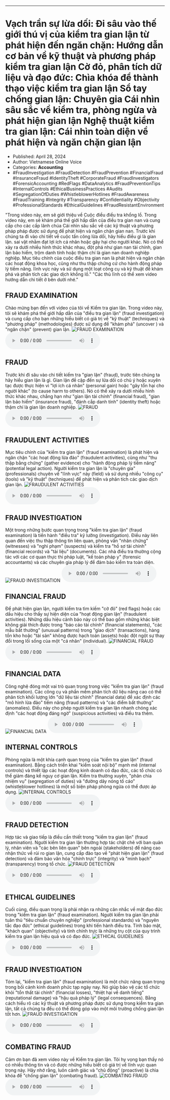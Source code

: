 
---

# Vạch trần sự lừa dối: Đi sâu vào thế giới thú vị của kiểm tra gian lận từ phát hiện đến ngăn chặn: Hướng dẫn cơ bản về kỹ thuật và phương pháp kiểm tra gian lận Cờ đỏ, phân tích dữ liệu và đạo đức: Chìa khóa để thành thạo việc kiểm tra gian lận Sổ tay chống gian lận: Chuyên gia Cái nhìn sâu sắc về kiểm tra, phòng ngừa và phát hiện gian lận Nghệ thuật kiểm tra gian lận: Cái nhìn toàn diện về phát hiện và ngăn chặn gian lận

- Published: April 28, 2024
- Author: Vietnamese Online Voice
- Categories: **Accounting**
- #FraudInvestigation #FraudDetection #FraudPrevention #FinancialFraud #InsuranceFraud #IdentityTheft #CorporateFraud #FraudInvestigators #ForensicAccounting #RedFlags #DataAnalytics #FraudPreventionTips #InternalControls #EthicalBusinessPractices #Audits #SegregationOfDuties #WhistleblowerHotlines #FraudAwareness #FraudTraining #Integrity #Transparency #Confidentiality #Objectivity #ProfessionalStandards #EthicalGuidelines #FraudResistantEnvironment

"Trong video này, em sẽ giới thiệu về Cuộc điều điều tra khổng lồ. Trong video này, em sẽ khám phá thế giới hấp dẫn của điều tra gian nan và cung cấp cho các cấp lãnh chúa Cái nhìn sâu sắc về các kỹ thuật và phương pháp pháp được sử dụng để phát hiện và ngăn chặn gian nan. Trước khi chúng ta đi vào chi tiết về cuộc tấn công lừa dối, hãy hiểu điều gì là gian lận. sai vặt nhằm đạt lợi ích cá nhân hoặc gây hại cho người khác. Nó có thể xảy ra dưới nhiều hình thức khác nhau, đột phá như gian nan tài chính, gian lận bảo hiểm, trộm danh tính hoặc thậm chí là gian nan doanh nghiệp nghiệp. Mục tiêu chính của cuộc điều tra gian nan là phát hiện và ngăn chặn các hoạt động khoa học, cũng như thu thập chứng cứ cho hành động pháp lý tiềm năng. lĩnh vực này và sử dụng một loạt công cụ và kỹ thuật để khám phá và phân tích các giao dịch khổng lồ." "Các thủ lĩnh có thể xem video hướng dẫn chi tiết ở bên dưới nhé."


## FRAUD EXAMINATION

Chào mừng bạn đến với video của tôi về Kiểm tra gian lận. Trong video này, tôi sẽ khám phá thế giới hấp dẫn của "điều tra gian lận" (fraud investigation) và cung cấp cho bạn những hiểu biết có giá trị về "kỹ thuật" (techniques) và "phương pháp" (methodologies) được sử dụng để "khám phá" (uncover ) và "ngăn chặn" (prevent) gian lận.
![FRAUD EXAMINATION](https://http-archiver-apis-production-80.schnworks.com/storage/images/transitions/2024-04-28/transition--36201149831-Montserrat-ExtraBold-673AB7.jpg)
<audio controls>
    <source src="https://http-archiver-apis-production-80.schnworks.com/storage/storage/audio/file-27640487968.mp3" type="audio/mpeg">
</audio>



## FRAUD

Trước khi đi sâu vào chi tiết kiểm tra "gian lận" (fraud), trước tiên chúng ta hãy hiểu gian lận là gì. Gian lận đề cập đến sự lừa dối có chủ ý hoặc xuyên tạc được thực hiện vì "lợi ích cá nhân" (personal gain) hoặc "gây tổn hại cho người khác" (to cause harm to others). Nó có thể xảy ra dưới nhiều hình thức khác nhau, chẳng hạn như "gian lận tài chính" (financial fraud), "gian lận bảo hiểm" (insurance fraud), "đánh cắp danh tính" (identity theft) hoặc thậm chí là gian lận doanh nghiệp.
![FRAUD](https://http-archiver-apis-production-80.schnworks.com/storage/images/transitions/2024-04-28/transition--7258069602-Montserrat-Medium-004895.jpg)
<audio controls>
    <source src="https://http-archiver-apis-production-80.schnworks.com/storage/storage/audio/file-57687787651.mp3" type="audio/mpeg">
</audio>



## FRAUDULENT ACTIVITIES

Mục tiêu chính của "kiểm tra gian lận" (fraud examination) là phát hiện và ngăn chặn "các hoạt động lừa đảo" (fraudulent activities), cũng như "thu thập bằng chứng" (gather evidence) cho "hành động pháp lý tiềm năng" (potential legal action). Người kiểm tra gian lận là "chuyên gia" (professionals) chuyên về "lĩnh vực" này (field) và sử dụng nhiều "công cụ" (tools) và "kỹ thuật" (techniques) để phát hiện và phân tích các giao dịch gian lận.
![FRAUDULENT ACTIVITIES](https://http-archiver-apis-production-80.schnworks.com/storage/images/transitions/2024-04-28/transition--15412797981-Montserrat-ExtraBold-283593.jpg)
<audio controls>
    <source src="https://http-archiver-apis-production-80.schnworks.com/storage/storage/audio/file-23074153469.mp3" type="audio/mpeg">
</audio>



## FRAUD INVESTIGATION

Một trong những bước quan trọng trong "kiểm tra gian lận" (fraud examination) là tiến hành "điều tra" kỹ lưỡng (investigation). Điều này liên quan đến việc thu thập thông tin liên quan, phỏng vấn "nhân chứng" (witnesses) và "nghi phạm" (suspects) và kiểm tra "hồ sơ tài chính" (financial records) và "tài liệu" (documents). Các nhà điều tra thường cộng tác với các cơ quan thực thi pháp luật, "kế toán pháp y" (forensic accountants) và các chuyên gia pháp lý để đảm bảo kiểm tra toàn diện.
![FRAUD INVESTIGATION](https://http-archiver-apis-production-80.schnworks.com/storage/images/transitions/2024-04-28/transition--19661694733-Montserrat-ExtraBold-004895.jpg)
<audio controls>
    <source src="https://http-archiver-apis-production-80.schnworks.com/storage/storage/audio/file-7799914039.mp3" type="audio/mpeg">
</audio>



## FINANCIAL FRAUD

Để phát hiện gian lận, người kiểm tra tìm kiếm "cờ đỏ" (red flags) hoặc các dấu hiệu cho thấy sự hiện diện của "hoạt động gian lận" (fraudulent activities). Những dấu hiệu cảnh báo này có thể bao gồm những khác biệt không giải thích được trong "báo cáo tài chính" (financial statements), "các mẫu bất thường" (unusual patterns) trong "giao dịch" (transactions), hàng tồn kho hoặc "tài sản" không được hạch toán (assets) hoặc đột ngột sự thay đổi trong lối sống của một "cá nhân" (individual).
![FINANCIAL FRAUD](https://http-archiver-apis-production-80.schnworks.com/storage/images/transitions/2024-04-28/transition--20024467433-Montserrat-Medium-004895.jpg)
<audio controls>
    <source src="https://http-archiver-apis-production-80.schnworks.com/storage/storage/audio/file-2836488991.mp3" type="audio/mpeg">
</audio>



## FINANCIAL DATA

Công nghệ đóng một vai trò quan trọng trong việc "kiểm tra gian lận" (fraud examination). Các công cụ và phần mềm phân tích dữ liệu nâng cao có thể phân tích khối lượng lớn "dữ liệu tài chính" (financial data) để xác định các "mô hình lừa đảo" tiềm năng (fraud patterns) và "các điểm bất thường" (anomalies). Điều này cho phép người kiểm tra gian lận nhanh chóng xác định "các hoạt động đáng ngờ" (suspicious activities) và điều tra thêm.
![FINANCIAL DATA](https://http-archiver-apis-production-80.schnworks.com/storage/images/transitions/2024-04-28/transition-11309006971-Montserrat-SemiBold-283593.jpg)
<audio controls>
    <source src="https://http-archiver-apis-production-80.schnworks.com/storage/storage/audio/file-31816085090.mp3" type="audio/mpeg">
</audio>



## INTERNAL CONTROLS

Phòng ngừa là một khía cạnh quan trọng của "kiểm tra gian lận" (fraud examination). Bằng cách triển khai "kiểm soát nội bộ" mạnh mẽ (internal controls) và thiết lập các hoạt động kinh doanh có đạo đức, các tổ chức có thể giảm đáng kể nguy cơ gian lận. Kiểm tra thường xuyên, "phân chia nhiệm vụ" (segregation of duties) và "đường dây nóng tố cáo" (whistleblower hotlines) là một số biện pháp phòng ngừa có thể được áp dụng.
![INTERNAL CONTROLS](https://http-archiver-apis-production-80.schnworks.com/storage/images/transitions/2024-04-28/transition--28540671148-Montserrat-Regular-7B1FA2.jpg)
<audio controls>
    <source src="https://http-archiver-apis-production-80.schnworks.com/storage/storage/audio/file-36597300832.mp3" type="audio/mpeg">
</audio>



## FRAUD DETECTION

Hợp tác và giao tiếp là điều cần thiết trong "kiểm tra gian lận" (fraud examination). Người kiểm tra gian lận thường hợp tác chặt chẽ với ban quản lý, nhân viên và "các bên liên quan" bên ngoài (stakeholders) để nâng cao nhận thức về rủi ro gian lận, cung cấp đào tạo về "phát hiện gian lận" (fraud detection) và đảm bảo văn hóa "chính trực" (integrity) và "minh bạch" (transparency) trong tổ chức.
![FRAUD DETECTION](https://http-archiver-apis-production-80.schnworks.com/storage/images/transitions/2024-04-28/transition-49739988412-Montserrat-Thin-303F9F.jpg)
<audio controls>
    <source src="https://http-archiver-apis-production-80.schnworks.com/storage/storage/audio/file-21856815900.mp3" type="audio/mpeg">
</audio>



## ETHICAL GUIDELINES

Cuối cùng, điều quan trọng là phải nhận ra những cân nhắc về mặt đạo đức trong "kiểm tra gian lận" (fraud examination). Người kiểm tra gian lận phải tuân thủ "tiêu chuẩn chuyên nghiệp" (professional standards) và "nguyên tắc đạo đức" (ethical guidelines) trong khi tiến hành điều tra. Tính bảo mật, "khách quan" (objectivity) và tính chính trực là những trụ cột của quy trình kiểm tra gian lận hiệu quả và có đạo đức.
![ETHICAL GUIDELINES](https://http-archiver-apis-production-80.schnworks.com/storage/images/transitions/2024-04-28/transition-19391895788-Montserrat-Thin-303F9F.jpg)
<audio controls>
    <source src="https://http-archiver-apis-production-80.schnworks.com/storage/storage/audio/file-11719007865.mp3" type="audio/mpeg">
</audio>



## FRAUD INVESTIGATION

Tóm lại, "kiểm tra gian lận" (fraud examination) là một chức năng quan trọng trong bối cảnh kinh doanh phức tạp ngày nay. Nó giúp bảo vệ các tổ chức khỏi "tổn thất tài chính" (financial losses), "thiệt hại về danh tiếng" (reputational damage) và "hậu quả pháp lý" (legal consequences). Bằng cách hiểu rõ các kỹ thuật và phương pháp được sử dụng trong kiểm tra gian lận, tất cả chúng ta đều có thể đóng góp vào một môi trường chống gian lận tốt hơn.
![FRAUD INVESTIGATION](https://http-archiver-apis-production-80.schnworks.com/storage/images/transitions/2024-04-28/transition-13240172452-Montserrat-Black-004895.jpg)
<audio controls>
    <source src="https://http-archiver-apis-production-80.schnworks.com/storage/storage/audio/file-6686288956.mp3" type="audio/mpeg">
</audio>



## COMBATING FRAUD

Cảm ơn bạn đã xem video này về Kiểm tra gian lận. Tôi hy vọng bạn thấy nó có nhiều thông tin và có được những hiểu biết có giá trị về lĩnh vực quan trọng này. Hãy nhớ rằng, luôn cảnh giác và "chủ động" (proactive) là chìa khóa để "chống gian lận" (combating fraud).
![COMBATING FRAUD](https://http-archiver-apis-production-80.schnworks.com/storage/images/transitions/2024-04-28/transition-14373924690-Montserrat-Thin-303F9F.jpg)
<audio controls>
    <source src="https://http-archiver-apis-production-80.schnworks.com/storage/storage/audio/file-1342255338.mp3" type="audio/mpeg">
</audio>

